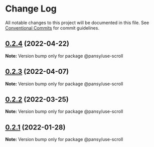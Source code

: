 # Change Log

All notable changes to this project will be documented in this file.
See [Conventional Commits](https://conventionalcommits.org) for commit guidelines.

## [0.2.4](https://github.com/pansyjs/react-hooks/compare/@pansy/use-scroll@0.2.3...@pansy/use-scroll@0.2.4) (2022-04-22)

**Note:** Version bump only for package @pansy/use-scroll





## [0.2.3](https://github.com/pansyjs/react-hooks/compare/@pansy/use-scroll@0.2.2...@pansy/use-scroll@0.2.3) (2022-04-07)

**Note:** Version bump only for package @pansy/use-scroll





## [0.2.2](https://github.com/pansyjs/react-hooks/compare/@pansy/use-scroll@0.2.1...@pansy/use-scroll@0.2.2) (2022-03-25)

**Note:** Version bump only for package @pansy/use-scroll





## [0.2.1](https://github.com/pansyjs/react-hooks/compare/@pansy/use-scroll@0.2.0...@pansy/use-scroll@0.2.1) (2022-01-28)

**Note:** Version bump only for package @pansy/use-scroll
